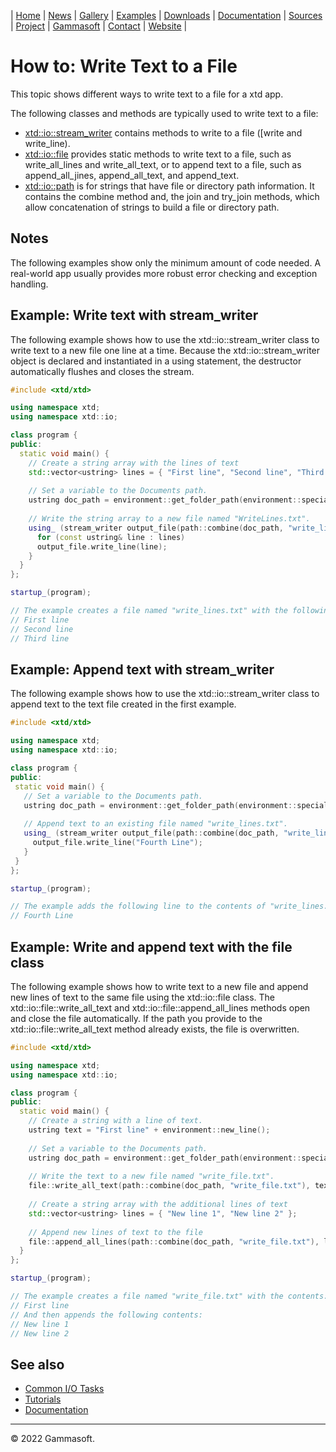 | [Home](home.md) | [News](news.md) | [Gallery](gallery.md) | [Examples](examples.md) | [Downloads](downloads.md) | [Documentation](documentation.md) | [Sources](https://github.com/gammasoft71/xtd) | [Project](https://sourceforge.net/projects/xtdpro/) | [Gammasoft](gammasoft.md)  | [Contact](contact.md) | [Website](https://gammasoft71.wixsite.com/xtdpro) |

# How to: Write Text to a File

This topic shows different ways to write text to a file for a xtd app.

The following classes and methods are typically used to write text to a file:

* [xtd::io::stream_writer](https://codedocs.xyz/gammasoft71/xtd/classxtd_1_1io_1_1stream__writer.html) contains methods to write to a file ([write and write_line).
* [xtd::io::file](https://codedocs.xyz/gammasoft71/xtd/classxtd_1_1io_1_1file.html) provides static methods to write text to a file, such as write_all_lines and write_all_text, or to append text to a file, such as append_all_jines, append_all_text, and append_text.
* [xtd::io::path](https://codedocs.xyz/gammasoft71/xtd/classxtd_1_1io_1_1path.html) is for strings that have file or directory path information. It contains the combine method and, the join and try_join methods, which allow concatenation of strings to build a file or directory path.

## Notes

The following examples show only the minimum amount of code needed. A real-world app usually provides more robust error checking and exception handling.

## Example: Write text with stream_writer

The following example shows how to use the xtd::io::stream_writer class to write text to a new file one line at a time. Because the xtd::io::stream_writer object is declared and instantiated in a using statement, the destructor automatically flushes and closes the stream.

```c++
#include <xtd/xtd>

using namespace xtd;
using namespace xtd::io;

class program {
public:
  static void main() {
    // Create a string array with the lines of text
    std::vector<ustring> lines = { "First line", "Second line", "Third line" };
    
    // Set a variable to the Documents path.
    ustring doc_path = environment::get_folder_path(environment::special_folder::my_documents);
    
    // Write the string array to a new file named "WriteLines.txt".
    using_ (stream_writer output_file(path::combine(doc_path, "write_lines.txt"))) {
      for (const ustring& line : lines)
      output_file.write_line(line);
    }
  }
};

startup_(program);

// The example creates a file named "write_lines.txt" with the following contents:
// First line
// Second line
// Third line
```
 
 ## Example: Append text with stream_writer
 
 The following example shows how to use the xtd::io::stream_writer class to append text to the text file created in the first example.
 
 ```c++
 #include <xtd/xtd>

using namespace xtd;
using namespace xtd::io;

class program {
public:
  static void main() {
    // Set a variable to the Documents path.
    ustring doc_path = environment::get_folder_path(environment::special_folder::my_documents);
    
    // Append text to an existing file named "write_lines.txt".
    using_ (stream_writer output_file(path::combine(doc_path, "write_lines.txt"), true)) {
      output_file.write_line("Fourth Line");
    }
  }
};

startup_(program);

// The example adds the following line to the contents of "write_lines.txt":
// Fourth Line
 ```

## Example: Write and append text with the file class

The following example shows how to write text to a new file and append new lines of text to the same file using the xtd::io::file class. The xtd::io::file::write_all_text and xtd::io::file::append_all_lines methods open and close the file automatically. If the path you provide to the xtd::io::file::write_all_text method already exists, the file is overwritten.

```c++
#include <xtd/xtd>

using namespace xtd;
using namespace xtd::io;

class program {
public:
  static void main() {
    // Create a string with a line of text.
    ustring text = "First line" + environment::new_line();
    
    // Set a variable to the Documents path.
    ustring doc_path = environment::get_folder_path(environment::special_folder::my_documents);
    
    // Write the text to a new file named "write_file.txt".
    file::write_all_text(path::combine(doc_path, "write_file.txt"), text);
    
    // Create a string array with the additional lines of text
    std::vector<ustring> lines = { "New line 1", "New line 2" };
    
    // Append new lines of text to the file
    file::append_all_lines(path::combine(doc_path, "write_file.txt"), lines);
  }
};

startup_(program);

// The example creates a file named "write_file.txt" with the contents:
// First line
// And then appends the following contents:
// New line 1
// New line 2
```
 
## See also

* [Common I/O Tasks](tutorial_common_io_tasks.md)
* [Tutorials](tutorials.md)
* [Documentation](documentation.md)

______________________________________________________________________________________________

© 2022 Gammasoft.


